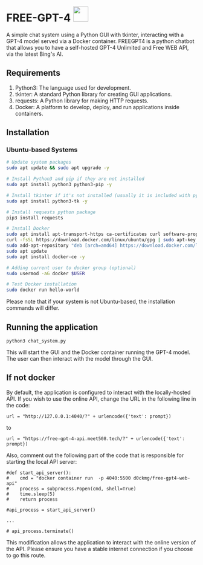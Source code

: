 # FREE-GPT-4 <img src="https://github.com/meetkool/FREE-GPT-4/assets/96396841/8ea50f25-df14-40ed-b71c-1fb2a5b44123" width="40" height="40">


A simple chat system using a Python GUI with tkinter, interacting with a GPT-4 model served via a Docker container.
FREEGPT4 is a python chatbot that allows you to have a self-hosted GPT-4 Unlimited and Free WEB API, via the latest Bing's AI.


## Requirements

1. Python3: The language used for development.
2. tkinter: A standard Python library for creating GUI applications.
3. requests: A Python library for making HTTP requests.
4. Docker: A platform to develop, deploy, and run applications inside containers.

## Installation

### Ubuntu-based Systems

```bash
# Update system packages
sudo apt update && sudo apt upgrade -y

# Install Python3 and pip if they are not installed
sudo apt install python3 python3-pip -y

# Install tkinter if it's not installed (usually it is included with python3)
sudo apt install python3-tk -y

# Install requests python package
pip3 install requests

# Install Docker
sudo apt install apt-transport-https ca-certificates curl software-properties-common -y
curl -fsSL https://download.docker.com/linux/ubuntu/gpg | sudo apt-key add -
sudo add-apt-repository "deb [arch=amd64] https://download.docker.com/linux/ubuntu $(lsb_release -cs) stable"
sudo apt update
sudo apt install docker-ce -y

# Adding current user to docker group (optional)
sudo usermod -aG docker $USER

# Test Docker installation
sudo docker run hello-world

```

Please note that if your system is not Ubuntu-based, the installation commands will differ.

## Running the application
```
python3 chat_system.py
```

This will start the GUI and the Docker container running the GPT-4 model. The user can then interact with the model through the GUI.

## If not docker 
By default, the application is configured to interact with the locally-hosted API. If you wish to use the online API, change the URL in the following line in the code:
```
url = "http://127.0.0.1:4040/?" + urlencode({'text': prompt})
```
to 
```
url = "https://free-gpt-4-api.meet508.tech/?" + urlencode({'text': prompt})
```
Also, comment out the following part of the code that is responsible for starting the local API server:
```
#def start_api_server():
#    cmd = "docker container run  -p 4040:5500 d0ckmg/free-gpt4-web-api"
#    process = subprocess.Popen(cmd, shell=True)
#    time.sleep(5)
#    return process

#api_process = start_api_server()

...

# api_process.terminate()
```

This modification allows the application to interact with the online version of the API. Please ensure you have a stable internet connection if you choose to go this route.
